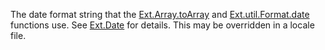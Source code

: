 The date format string that the
<a href="#!/api/Ext.Array-method-toArray" rel="Ext.Array-method-toArray" class="docClass" >Ext.Array.toArray</a>
and
<a href="#!/api/Ext.util.Format-method-date" rel="Ext.util.Format-method-date" class="docClass">Ext.util.Format.date</a>
functions use.  See
<a href="#!/api/Ext.Date" rel="Ext.Date" class="docClass">Ext.Date</a>
for details.
This may be overridden in a locale file.
